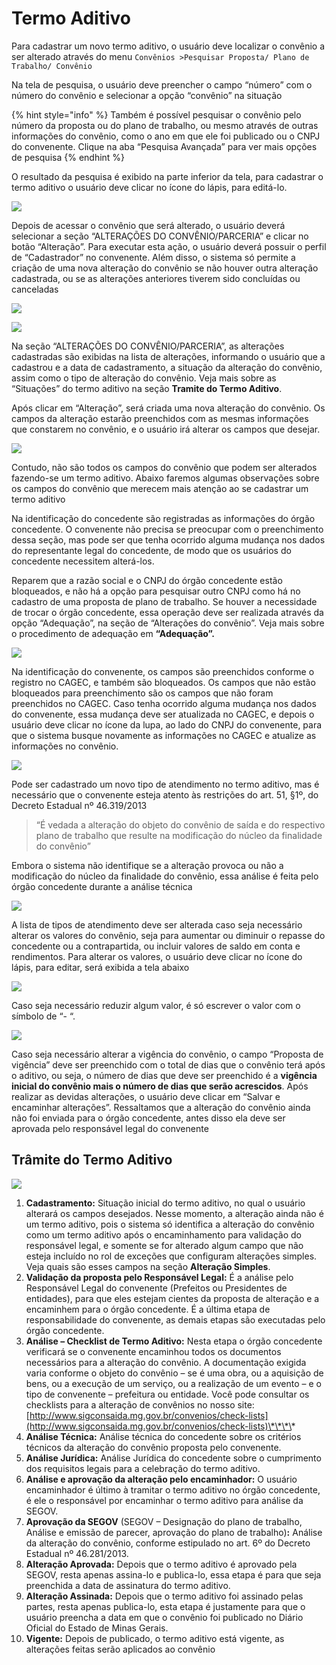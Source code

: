 # Termo Aditivo

Para cadastrar um novo termo aditivo, o usuário deve localizar o convênio a ser alterado através do menu `Convênios >Pesquisar Proposta/ Plano de Trabalho/ Convênio`

Na tela de pesquisa, o usuário deve preencher o campo “número” com o número do convênio e selecionar a opção “convênio” na situação

{% hint style="info" %}
Também é possível pesquisar o convênio pelo número da proposta ou do plano de trabalho, ou mesmo através de outras informações do convênio, como o ano em que ele foi publicado ou o CNPJ do convenente. Clique na aba “Pesquisa Avançada” para ver mais opções de pesquisa
{% endhint %}

O resultado da pesquisa é exibido na parte inferior da tela, para cadastrar o termo aditivo o usuário deve clicar no ícone do lápis, para editá-lo.

![](../../.gitbook/assets/image%20%28117%29.png)

Depois de acessar o convênio que será alterado, o usuário deverá selecionar a seção “ALTERAÇÕES DO CONVÊNIO/PARCERIA” e clicar no botão “Alteração”. Para executar esta ação, o usuário deverá possuir o perfil de “Cadastrador” no convenente. Além disso, o sistema só permite a criação de uma nova alteração do convênio se não houver outra alteração cadastrada, ou se as alterações anteriores tiverem sido concluídas ou canceladas

![](../../.gitbook/assets/image%20%2827%29.png)

![](../../.gitbook/assets/image%20%28143%29.png)

Na seção “ALTERAÇÕES DO CONVÊNIO/PARCERIA”, as alterações cadastradas são exibidas na lista de alterações, informando o usuário que a cadastrou e a data de cadastramento, a situação da alteração do convênio, assim como o tipo de alteração do convênio. Veja mais sobre as “Situações” do termo aditivo na seção **Tramite do Termo Aditivo**. 

Após clicar em “Alteração”, será criada uma nova alteração do convênio. Os campos da alteração estarão preenchidos com as mesmas informações que constarem no convênio, e o usuário irá alterar os campos que desejar.

![](../../.gitbook/assets/image%20%28131%29.png)

Contudo, não são todos os campos do convênio que podem ser alterados fazendo-se um termo aditivo. Abaixo faremos algumas observações sobre os campos do convênio que merecem mais atenção ao se cadastrar um termo aditivo

Na identificação do concedente são registradas as informações do órgão concedente. O convenente não precisa se preocupar com o preenchimento dessa seção, mas pode ser que tenha ocorrido alguma mudança nos dados do representante legal do concedente, de modo que os usuários do concedente necessitem alterá-los.

Reparem que a razão social e o CNPJ do órgão concedente estão bloqueados, e não há a opção para pesquisar outro CNPJ como há no cadastro de uma proposta de plano de trabalho. Se houver a necessidade de trocar o órgão concedente, essa operação deve ser realizada através da opção “Adequação”, na seção de “Alterações do convênio”. Veja mais sobre o procedimento de adequação em **“Adequação”.**

![](../../.gitbook/assets/image%20%28140%29.png)

Na identificação do convenente, os campos são preenchidos conforme o registro no CAGEC, e também são bloqueados. Os campos que não estão bloqueados para preenchimento são os campos que não foram preenchidos no CAGEC. Caso tenha ocorrido alguma mudança nos dados do convenente, essa mudança deve ser atualizada no CAGEC, e depois o usuário deve clicar no ícone da lupa, ao lado do CNPJ do convenente, para que o sistema busque novamente as informações no CAGEC e atualize as informações no convênio.

![](../../.gitbook/assets/image%20%28130%29.png)

Pode ser cadastrado um novo tipo de atendimento no termo aditivo, mas é necessário que o convenente esteja atento às restrições do art. 51, §1º, do Decreto Estadual nº 46.319/2013

> “É vedada a alteração do objeto do convênio de saída e do respectivo plano de trabalho que resulte na modificação do núcleo da finalidade do convênio”

Embora o sistema não identifique se a alteração provoca ou não a modificação do núcleo da finalidade do convênio, essa análise é feita pelo órgão concedente durante a análise técnica

![](../../.gitbook/assets/image%20%2856%29.png)

A lista de tipos de atendimento deve ser alterada caso seja necessário alterar os valores do convênio, seja para aumentar ou diminuir o repasse do concedente ou a contrapartida, ou incluir valores de saldo em conta e rendimentos. Para alterar os valores, o usuário deve clicar no ícone do lápis, para editar, será exibida a tela abaixo

![](../../.gitbook/assets/image%20%2851%29.png)

Caso seja necessário reduzir algum valor, é só escrever o valor com o símbolo de “- “.

![](../../.gitbook/assets/image%20%2817%29.png)

Caso seja necessário alterar a vigência do convênio, o campo “Proposta de vigência” deve ser preenchido com o total de dias que o convênio terá após o aditivo, ou seja, o número de dias que deve ser preenchido é a **vigência inicial do convênio mais o número de dias que serão acrescidos**. Após realizar as devidas alterações, o usuário deve clicar em “Salvar e encaminhar alterações”. Ressaltamos que a alteração do convênio ainda não foi enviada para o órgão concedente, antes disso ela deve ser aprovada pelo responsável legal do convenente

## Trâmite do Termo Aditivo

![](../../.gitbook/assets/image%20%28118%29.png)

1.  **Cadastramento:** Situação inicial do termo aditivo, no qual o usuário alterará os campos desejados. Nesse momento, a alteração ainda não é um termo aditivo, pois o sistema só identifica a alteração do convênio como um termo aditivo após o encaminhamento para validação do responsável legal, e somente se for alterado algum campo que não esteja incluído no rol de exceções que configuram alterações simples. Veja quais são esses campos na seção **Alteração Simples**.
2. **Validação da proposta pelo Responsável Legal:** É a análise pelo Responsável Legal do convenente \(Prefeitos ou Presidentes de entidades\), para que eles estejam cientes da proposta de alteração e a encaminhem para o órgão concedente. É a última etapa de responsabilidade do convenente, as demais etapas são executadas pelo órgão concedente.
3. **Análise – Checklist de Termo Aditivo:** Nesta etapa o órgão concedente verificará se o convenente encaminhou todos os documentos necessários para a alteração do convênio. A documentação exigida varia conforme o objeto do convênio – se é uma obra, ou a aquisição de bens, ou a execução de um serviço, ou a realização de um evento – e o tipo de convenente – prefeitura ou entidade. Você pode consultar os checklists para a alteração de convênios no nosso site: [http://www.sigconsaida.mg.gov.br/convenios/check-lists](http://www.sigconsaida.mg.gov.br/convenios/check-lists)\*\*\*\*
4. **Análise Técnica:** Análise técnica do concedente sobre os critérios técnicos da alteração do convênio proposta pelo convenente.
5. **Análise Jurídica:** Análise Jurídica do concedente sobre o cumprimento dos requisitos legais para a celebração do termo aditivo.
6. **Análise e aprovação da alteração pelo encaminhador:** O usuário encaminhador é último à tramitar o termo aditivo no órgão concedente, é ele o responsável por encaminhar o termo aditivo para análise da SEGOV.
7. **Aprovação da SEGOV** \(SEGOV – Designação do plano de trabalho, Análise e emissão de parecer, aprovação do plano de trabalho\)**:** Análise da alteração do convênio, conforme estipulado no art. 6º do Decreto Estadual nº 46.281/2013.
8. **Alteração Aprovada:** Depois que o termo aditivo é aprovado pela SEGOV, resta apenas assina-lo e publica-lo, essa etapa é para que seja preenchida a data de assinatura do termo aditivo.
9. **Alteração Assinada:** Depois que o termo aditivo foi assinado pelas partes, resta apenas publica-lo, esta etapa é justamente para que o usuário preencha a data em que o convênio foi publicado no Diário Oficial do Estado de Minas Gerais. 
10. **Vigente:** Depois de publicado, o termo aditivo está vigente, as alterações feitas serão aplicados ao convênio

